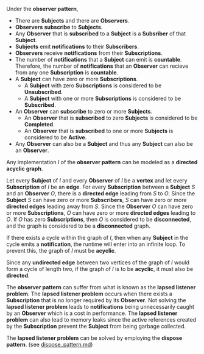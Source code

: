 Under the **observer pattern**,

  - There are **Subjects** and there are **Observers**.
  - **Observers** **subscribe** to **Subjects**.
  - Any **Observer** that is **subscribed** to a **Subject** is a **Subsriber** of that **Subject**.
  - **Subjects** emit **notifications** to their **Subscribers**.
  - **Observers** receive **notifications** from their **Subscriptions**.
  - The number of **notifications** that a **Subject** can emit is **countable**. Therefore, the number of **notifications** that an **Observer** can recieve from any one **Subscription** is **countable**.
  - A **Subject** can have zero or more **Subscriptions**.
    - A **Subject** with zero **Subscriptions** is considered to be **Unsubscribed**.
    - A **Subject** with one or more **Subscriptions** is considered to be **Subscribed**.
  - An **Observer** can **subscribe** to zero or more **Subjects**.
    - An **Observer** that is **subscribed** to zero **Subjects** is considered to be **Completed**.
    - An **Observer** that is **subscribed** to one or more **Subjects** is considered to be **Active**.
  - Any **Observer** can also be a **Subject** and thus any **Subject** can also be an **Observer**.

Any implementation _I_ of the **observer pattern** can be modeled as a **directed acyclic graph**.

Let every **Subject** of _I_ and every **Observer** of _I_ be a **vertex** and let every **Subscription** of _I_ be an **edge**. For every **Subscription** between a **Subject** _S_ and an **Observer** _O_, there is a **directed edge** leading from _S_ to _O_. Since the **Subject** _S_ can have zero or more **Subscribers**, _S_ can have zero or more **directed edges** leading away from _S_. Since the **Observer** _O_ can have zero or more **Subscriptions**, _O_ can have zero or more **directed edges** leading to _O_. If _O_ has zero **Subscriptions**, then _O_ is considered to be **disconnected**, and the graph is considered to be a **disconnected** graph.

If there exists a cycle within the graph of _I_, then when any **Subject** in the cycle emits a **notification**, the runtime will enter into an infinite loop. To prevent this, the graph of _I_ must be **acyclic**.

Since any **undirected edge** between two vertices of the graph of _I_ would form a cycle of length two, if the graph of _I_ is to be **acyclic**, it must also be **directed**.

The **observer pattern** can suffer from what is known as the **lapsed listener problem**. The **lapsed listener problem** occurs when there exists a **Subscription** that is no longer required by its **Observer**. Not solving the **lapsed listener problem** leads to **notifications** being unnecessarily caught by an **Observer** which is a cost in performance. The **lapsed listener problem** can also lead to memory leaks since the active references created by the **Subscription** prevent the **Subject** from being garbage collected.

The **lapsed listener problem** can be solved by employing the **dispose pattern**.
(see <a href="https://github.com/ttowncompiled/observer.api/blob/theory/theory/dispose_pattern.md">dispose_pattern.md</a>)

